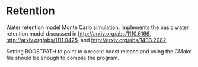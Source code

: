 Retention
=========

Water retention model Monte Carlo simulation.
Implements the basic water retention model discussed in
http://arxiv.org/abs/1110.6166,
http://arxiv.org/abs/1111.0425, and
http://arxiv.org/abs/1403.2082.

Setting BOOSTPATH to point to a recent boost release and using the CMake file should be enough to compile the program.
